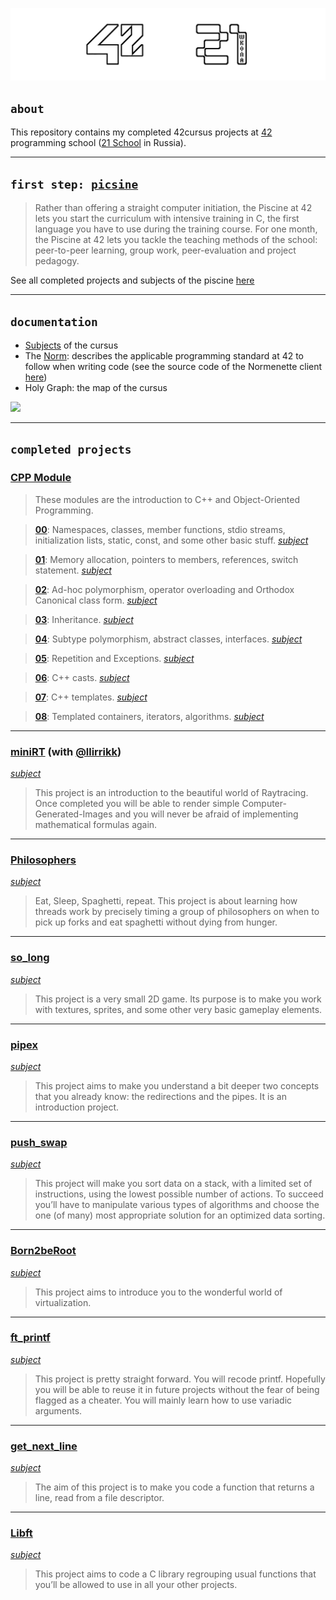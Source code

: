 ![](/documentation/header.png)

## <code>about</code>
This repository contains my completed 42cursus projects at [42](https://42.fr/en/homepage/) programming school ([21 School](https://21-school.ru) in Russia).

---

## <code>first step: [picsine](https://github.com/marplyn/piscine-42)</code>
> Rather than offering a straight computer initiation, the Piscine at 42 lets you start the curriculum with intensive training in C, the first language you have to use during the training course. For one month, the Piscine at 42 lets you tackle the teaching methods of the school: peer-to-peer learning, group work, peer-evaluation and project pedagogy.

See all completed projects and subjects of the piscine [here](https://github.com/marplyn/piscine-42)

---

## <code>documentation</code>
* [Subjects](/documentation/subjects) of the cursus
* The [Norm](/documentation/en_norm.pdf): describes the applicable programming standard at 42 to follow when writing code (see the source code of the Normenette client [here](https://github.com/42School/norminette))
* Holy Graph: the map of the cursus

![](/documentation/holygraph.png)

---

## <code>completed projects</code>

### [CPP Module](/CPP%20Module/)
> These modules are the introduction to C++ and Object-Oriented Programming.

> **[00](/CPP%20Module/CPP%20Module%2000/)**: Namespaces, classes, member functions, stdio streams, initialization lists, static, const, and some other basic stuff. *[subject](/documentation/subjects/CPP%20Module/CPP%20Module%2000.pdf)*

> **[01](/CPP%20Module/CPP%20Module%2001/)**: Memory allocation, pointers to members, references, switch statement. *[subject](/documentation/subjects/CPP%20Module/CPP%20Module%2001.pdf)*

> **[02](/CPP%20Module/CPP%20Module%2002/)**: Ad-hoc polymorphism, operator overloading and Orthodox Canonical class form. *[subject](/documentation/subjects/CPP%20Module/CPP%20Module%2002.pdf)*

> **[03](/CPP%20Module/CPP%20Module%2003/)**: Inheritance. *[subject](/documentation/subjects/CPP%20Module/CPP%20Module%2003.pdf)*

> **[04](/CPP%20Module/CPP%20Module%2004/)**: Subtype polymorphism, abstract classes, interfaces. *[subject](/documentation/subjects/CPP%20Module/CPP%20Module%2004.pdf)*

> **[05](/CPP%20Module/CPP%20Module%2005/)**: Repetition and Exceptions. *[subject](/documentation/subjects/CPP%20Module/CPP%20Module%2005.pdf)*

> **[06](/CPP%20Module/CPP%20Module%2006/)**: C++ casts. *[subject](/documentation/subjects/CPP%20Module/CPP%20Module%2006.pdf)*

> **[07](/CPP%20Module/CPP%20Module%2007/)**: C++ templates. *[subject](/documentation/subjects/CPP%20Module/CPP%20Module%2007.pdf)*

> **[08](/CPP%20Module/CPP%20Module%2008/)**: Templated containers, iterators, algorithms. *[subject](/documentation/subjects/CPP%20Module/CPP%20Module%2008.pdf)*

---

### [miniRT](/miniRT) (with [@llirrikk](https://github.com/llirrikk))
*[subject](/documentation/subjects/miniRT.pdf)*
> This project is an introduction to the beautiful world of Raytracing. Once completed you will be able to render simple Computer-Generated-Images and you will never be afraid of implementing mathematical formulas again.

---

### [Philosophers](/Philosophers)
*[subject](/documentation/subjects/Philosophers.pdf)*
> Eat, Sleep, Spaghetti, repeat. This project is about learning how threads work by precisely timing a group of philosophers on when to pick up forks and eat spaghetti without dying from hunger.

---

### [so_long](/so_long)
*[subject](/documentation/subjects/so_long.pdf)*
> This project is a very small 2D game. Its purpose is to make you work with textures, sprites, and some other very basic gameplay elements.

---

### [pipex](/pipex)
*[subject](/documentation/subjects/pipex.pdf)*
> This project aims to make you understand a bit deeper two concepts that you already know: the redirections and the pipes. It is an introduction project.

---

### [push_swap](/push_swap)
*[subject](/documentation/subjects/push_swap.pdf)*
> This project will make you sort data on a stack, with a limited set of instructions, using the lowest possible number of actions. To succeed you’ll have to manipulate various types of algorithms and choose the one (of many) most appropriate solution for an optimized data sorting.

---

### [Born2beRoot](/Born2beRoot)
*[subject](/documentation/subjects/Born2beRoot.pdf)*
> This project aims to introduce you to the wonderful world of virtualization.

---

### [ft_printf](/ft_printf)
*[subject](/documentation/subjects/ft_printf.pdf)*
> This project is pretty straight forward. You will recode printf. Hopefully you will be able to reuse it in future projects without the fear of being flagged as a cheater. You will mainly learn how to use variadic arguments.

---

### [get_next_line](/get_next_line)
*[subject](/documentation/subjects/get_next_line.pdf)*
> The aim of this project is to make you code a function that returns a line, read from a file descriptor.

---

### [Libft](/Libft)
*[subject](/documentation/subjects/Libft.pdf)*
> This project aims to code a C library regrouping usual functions that you’ll be allowed to use in all your other projects.
